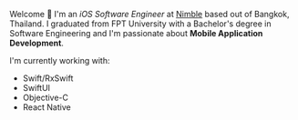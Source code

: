 Welcome 👋 I'm an _iOS Software Engineer_ at [Nimble](https://nimblehq.co/) based out of Bangkok, Thailand. I graduated from FPT University with a Bachelor's degree in Software Engineering and I'm passionate about **Mobile Application Development**.

I'm currently working with:

-   Swift/RxSwift
-   SwiftUI
-   Objective-C
-   React Native